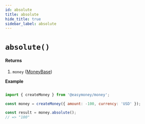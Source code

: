 ```yaml
---
id: absolute
title: absolute
hide_title: true
sidebar_label: absolute
---
```



# `absolute()`

#### Returns

1. `money` ([MoneyBase](Description.md#moneybase))


**Example**

```js

import { createMoney } from '@easymoney/money';

const money = createMoney({ amount: -100, currency: 'USD' });

const result = money.absolute();
// => "100"

```